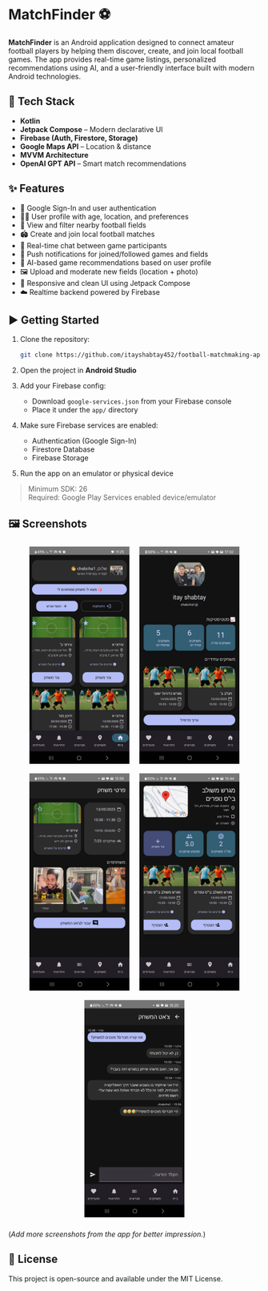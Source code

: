 # MatchFinder ⚽

**MatchFinder** is an Android application designed to connect amateur football players by helping them discover, create, and join local football games. The app provides real-time game listings, personalized recommendations using AI, and a user-friendly interface built with modern Android technologies.

## 🔧 Tech Stack

- **Kotlin**
- **Jetpack Compose** – Modern declarative UI
- **Firebase (Auth, Firestore, Storage)**
- **Google Maps API** – Location & distance
- **MVVM Architecture**
- **OpenAI GPT API** – Smart match recommendations

## ✨ Features

- 🔐 Google Sign-In and user authentication  
- 🧑‍💼 User profile with age, location, and preferences  
- 📍 View and filter nearby football fields  
- 🏟️ Create and join local football matches  
- 💬 Real-time chat between game participants  
- 🔔 Push notifications for joined/followed games and fields  
- 🧠 AI-based game recommendations based on user profile  
- 🖼️ Upload and moderate new fields (location + photo)  
- 🧭 Responsive and clean UI using Jetpack Compose  
- ☁️ Realtime backend powered by Firebase

## ▶️ Getting Started

1. Clone the repository:
   ```bash
   git clone https://github.com/itayshabtay452/football-matchmaking-app.git
   ```

2. Open the project in **Android Studio**

3. Add your Firebase config:
   - Download `google-services.json` from your Firebase console
   - Place it under the `app/` directory

4. Make sure Firebase services are enabled:
   - Authentication (Google Sign-In)
   - Firestore Database
   - Firebase Storage

5. Run the app on an emulator or physical device

> Minimum SDK: 26  
> Required: Google Play Services enabled device/emulator

## 🖼️ Screenshots

<div align="center">
  <img src="screenshots/home_screen.jpeg" width="200" style="margin: 8px;" />
  <img src="screenshots/pofile.jpeg" width="200" style="margin: 8px;" />
  <img src="screenshots/game.jpeg" width="200" style="margin: 8px;" />
  <img src="screenshots/field.jpeg" width="200" style="margin: 8px;" />
  <img src="screenshots/chat.jpeg" width="200" style="margin: 8px;" />
</div>


(*Add more screenshots from the app for better impression.*)

## 📄 License

This project is open-source and available under the MIT License.
